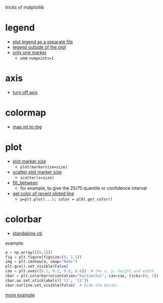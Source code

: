 tricks of matplotlib


# legend

- [plot legend as a separate file](https://stackoverflow.com/questions/4534480/get-legend-as-a-separate-picture-in-matplotlib)
- [legend outside of the plot](https://stackoverflow.com/a/4700762/557067)
- [only one marker](https://stackoverflow.com/questions/6146778/matplotlib-legend-markers-only-once?rq=1)
  - use `numpoints=1`


# axis

- [turn off axis](https://stackoverflow.com/questions/14908576/how-to-remove-frame-from-matplotlib-pyplot-figure-vs-matplotlib-figure-frame)


# colormap

- [map int to rbg](https://stackoverflow.com/questions/15140072/how-to-map-number-to-color-using-matplotlibs-colormap)

# plot

- [plot marker size](https://matplotlib.org/1.3.1/examples/pylab_examples/filledmarker_demo.html)
  - `plot(markersize=size)`
- [scatter plot marker size](https://stackoverflow.com/questions/14827650/pyplot-scatter-plot-marker-size)
  - `scatter(s=size)`
- [fill_between](https://matplotlib.org/examples/pylab_examples/fill_between_demo.html)
  - for example, to give the 25/75 quantile or confidence interval
- [get color of recent ploted line](https://stackoverflow.com/questions/36699155/how-to-get-color-of-most-recent-plotted-line-in-pythons-plt)
  - `p=plt.plot(...); color = p[0].get_color()`


# colorbar

- [standalone cb](https://stackoverflow.com/a/16599889/557067)

example:

```python
a = np.array([[0,1]])
fig = plt.figure(figsize=(9, 1.5))
img = plt.imshow(a, cmap="Reds")
plt.gca().set_visible(False)
cax = plt.axes([0.1, 0.2, 0.8, 0.6])  # the x, y, height and width
cbar = plt.colorbar(orientation="horizontal", cax=cax, ticks=[0, 1])
cbar.ax.set_xticklabels(['l1', 'l2'])
cbar.outline.set_visible(False)  # hide the border
```

[more example](http://193.166.24.212:9999/notebooks/legend_and_colorbars.ipynb)